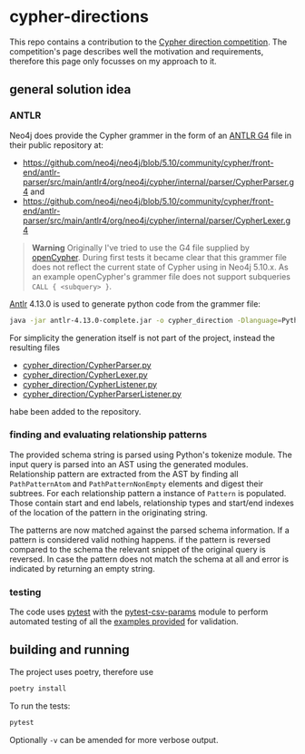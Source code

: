 # cypher-directions

This repo contains a contribution to the [Cypher direction competition](https://github.com/tomasonjo/cypher-direction-competition).
The competition's page describes well the motivation and requirements, therefore this page only focusses on my approach to it.

## general solution idea

### ANTLR

Neo4j does provide the Cypher grammer in the form of an [ANTLR G4](https://github.com/antlr/antlr4/blob/master/doc/grammars.md) file in their public repository at:

* <https://github.com/neo4j/neo4j/blob/5.10/community/cypher/front-end/antlr-parser/src/main/antlr4/org/neo4j/cypher/internal/parser/CypherParser.g4> and
* <https://github.com/neo4j/neo4j/blob/5.10/community/cypher/front-end/antlr-parser/src/main/antlr4/org/neo4j/cypher/internal/parser/CypherLexer.g4>

> **Warning** Originally I've tried to use the G4 file supplied by [openCypher](https://opencypher.org/resources/). During first tests it became clear that this grammer file does not reflect the current state of Cypher using in Neo4j 5.10.x. As an example openCypher's grammer file does not support subqueries `CALL { <subquery> }`.

[Antlr](https://www.antlr.org/) 4.13.0 is used to generate python code from the grammer file:

```sh
java -jar antlr-4.13.0-complete.jar -o cypher_direction -Dlanguage=Python3 CypherLexer.g4 CypherParser.g4
```

For simplicity the generation itself is not part of the project, instead the resulting files

* [cypher_direction/CypherParser.py](cypher_direction/CypherParser.py)
* [cypher_direction/CypherLexer.py](cypher_direction/CypherLexer.py)
* [cypher_direction/CypherListener.py](cypher_direction/CypherListener.py)
* [cypher_direction/CypherParserListener.py](cypher_direction/CypherParserListener.py)

habe been added to the repository.

### finding and evaluating relationship patterns

The provided schema string is parsed using Python's tokenize module.
The input query is parsed into an AST using the generated modules.
Relationship pattern are extracted from the AST by finding all `PathPatternAtom` and `PathPatternNonEmpty` elements and digest their subtrees.
For each relationship pattern a instance of `Pattern` is populated.
Those contain start and end labels, relationship types and start/end indexes of the location of the pattern in the originating string.

The patterns are now matched against the parsed schema information.
If a pattern is considered valid nothing happens.
if the pattern is reversed compared to the schema the relevant snippet of the original query is reversed.
In case the pattern does not match the schema at all and error is indicated by returning an empty string.

### testing

The code uses [pytest](https://pytest.org/) with the [pytest-csv-params](https://docs.codebau.dev/pytest-plugins/pytest-csv-params/) module to perform automated testing of all the [examples provided](tests/resources/examples.csv) for validation.

## building and running

The project uses poetry, therefore use

```sh
poetry install 
```

To run the tests:

```sh
pytest
```

Optionally `-v` can be amended for more verbose output.
